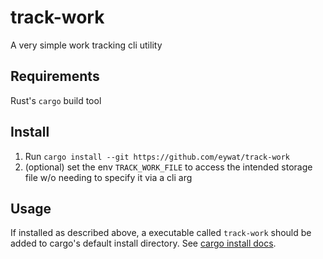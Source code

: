 # track-work
A very simple work tracking cli utility

## Requirements 
Rust's ```cargo``` build tool 

## Install
1. Run ```cargo install --git https://github.com/eywat/track-work```
2. (optional) set the env ```TRACK_WORK_FILE``` to access the intended storage file w/o needing to specify it via a cli arg

## Usage 
If installed as described above, a executable called ```track-work``` should be added to cargo's default install directory. See [cargo install docs](https://doc.rust-lang.org/cargo/commands/cargo-install.html).